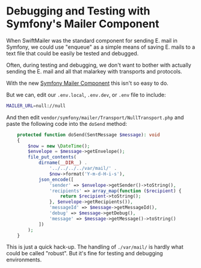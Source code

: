 # Debugging and Testing with Symfony's Mailer Component

When SwiftMailer was the standard component for sending E. mail in Symfony,
we could use "enqueue" as a simple means of saving E. mails to a text file
that could be easily be tested and debugged.

Often, during testing and debugging, we don't want to bother with actually
sending the E. mail and all that malarkey with transports and protocols.

With the new
[Symfony Mailer Component](https://symfony.com/doc/current/mailer.html)
this isn't so easy to do.

But we can, edit our `.env.local`, `.env.dev`, or `.env` file to include:

```bash
MAILER_URL=null://null
```

And then edit `vendor/symfony/mailer/Transport/NullTransport.php` and paste
the following code into the `doSend` method:

```php
    protected function doSend(SentMessage $message): void
    {
        $now = new \DateTime();
        $envelope = $message->getEnvelope();
        file_put_contents(
            dirname(__DIR__) .
                '../../../../var/mail/' .
                $now->format('Y-m-d-H-i-s'),
            json_encode([
                'sender' => $envelope->getSender()->toString(),
                'recipients' => array_map(function ($recipient) {
                    return $recipient->toString();
                }, $envelope->getRecipients()),
                'messageId' => $message->getMessageId(),
                'debug' => $message->getDebug(),
                'message' => $message->getMessage()->toString()
            ])
        );
    }
```

This is just a quick hack-up. The handling of `./var/mail/` is hardly what
could be called "robust". But it's fine for testing and debugging environments.
